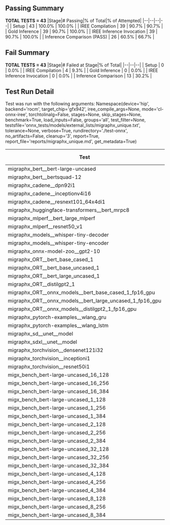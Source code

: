 ## Passing Summary

**TOTAL TESTS = 43**
|Stage|# Passing|% of Total|% of Attempted|
|--|--|--|--|
| Setup | 43 | 100.0% | 100.0% |
| IREE Compilation | 39 | 90.7% | 90.7% |
| Gold Inference | 39 | 90.7% | 100.0% |
| IREE Inference Invocation | 39 | 90.7% | 100.0% |
| Inference Comparison (PASS) | 26 | 60.5% | 66.7% |
## Fail Summary

**TOTAL TESTS = 43**
|Stage|# Failed at Stage|% of Total|
|--|--|--|
| Setup | 0 | 0.0% |
| IREE Compilation | 4 | 9.3% |
| Gold Inference | 0 | 0.0% |
| IREE Inference Invocation | 0 | 0.0% |
| Inference Comparison | 13 | 30.2% |
## Test Run Detail
Test was run with the following arguments:
Namespace(device='hip', backend='rocm', target_chip='gfx942', iree_compile_args=None, mode='cl-onnx-iree', torchtolinalg=False, stages=None, skip_stages=None, benchmark=True, load_inputs=False, groups='all', test_filter=None, testsfile='onnx_tests/models/external_lists/migraphx_unique.txt', tolerance=None, verbose=True, rundirectory='./test-onnx', no_artifacts=False, cleanup='3', report=True, report_file='reports/migraphx_unique.md', get_metadata=True)

| Test | Exit Status | Mean Benchmark Time (ms) | Notes |
|--|--|--|--|
| migraphx_bert__bert-large-uncased | PASS | 19.07775817262764 | |
| migraphx_bert__bertsquad-12 | compilation | None | |
| migraphx_cadene__dpn92i1 | Numerics | 3.703763889152116 | |
| migraphx_cadene__inceptionv4i16 | Numerics | 19.52521634477846 | |
| migraphx_cadene__resnext101_64x4di1 | Numerics | 4.234987331062921 | |
| migraphx_huggingface-transformers__bert_mrpc8 | PASS | 6.900774801758789 | |
| migraphx_mlperf__bert_large_mlperf | PASS | 26.071900987629718 | |
| migraphx_mlperf__resnet50_v1 | Numerics | 14.081638821711143 | |
| migraphx_models__whisper-tiny-decoder | PASS | 41.47439869577248 | |
| migraphx_models__whisper-tiny-encoder | Numerics | 102.96393959738668 | |
| migraphx_onnx-model-zoo__gpt2-10 | compilation | None | |
| migraphx_ORT__bert_base_cased_1 | PASS | 122.23090658274789 | |
| migraphx_ORT__bert_base_uncased_1 | PASS | 121.618022573077 | |
| migraphx_ORT__bert_large_uncased_1 | PASS | 535.4612326870362 | |
| migraphx_ORT__distilgpt2_1 | PASS | 69.58840397031356 | |
| migraphx_ORT__onnx_models__bert_base_cased_1_fp16_gpu | Numerics | 66.92348339482011 | |
| migraphx_ORT__onnx_models__bert_large_uncased_1_fp16_gpu | Numerics | 340.1037754956633 | |
| migraphx_ORT__onnx_models__distilgpt2_1_fp16_gpu | Numerics | 34.54283375370626 | |
| migraphx_pytorch-examples__wlang_gru | PASS | 19.68218920425185 | |
| migraphx_pytorch-examples__wlang_lstm | PASS | 9.793352384524844 | |
| migraphx_sd__unet__model | import_model | None | |
| migraphx_sdxl__unet__model | import_model | None | |
| migraphx_torchvision__densenet121i32 | Numerics | 12.897802537984468 | |
| migraphx_torchvision__inceptioni1 | Numerics | 3.340101162440335 | |
| migraphx_torchvision__resnet50i1 | Numerics | 2.2610487073916135 | |
| migx_bench_bert-large-uncased_16_128 | PASS | 26.100007038172564 | |
| migx_bench_bert-large-uncased_16_256 | PASS | 37.60945395027336 | |
| migx_bench_bert-large-uncased_16_384 | Numerics | 55.83363051603859 | |
| migx_bench_bert-large-uncased_1_128 | PASS | 12.175930650327464 | |
| migx_bench_bert-large-uncased_1_256 | PASS | 12.28694055142284 | |
| migx_bench_bert-large-uncased_1_384 | PASS | 18.88224881285013 | |
| migx_bench_bert-large-uncased_2_128 | PASS | 12.513270645200855 | |
| migx_bench_bert-large-uncased_2_256 | PASS | 19.153310206240498 | |
| migx_bench_bert-large-uncased_2_384 | PASS | 19.88259979730679 | |
| migx_bench_bert-large-uncased_32_128 | PASS | 36.52949864861735 | |
| migx_bench_bert-large-uncased_32_256 | PASS | 71.2074844399467 | |
| migx_bench_bert-large-uncased_32_384 | Numerics | 115.77598551391726 | |
| migx_bench_bert-large-uncased_4_128 | PASS | 19.107636951564533 | |
| migx_bench_bert-large-uncased_4_256 | PASS | 19.887072020875557 | |
| migx_bench_bert-large-uncased_4_384 | PASS | 23.02800516028785 | |
| migx_bench_bert-large-uncased_8_128 | PASS | 20.277554579522636 | |
| migx_bench_bert-large-uncased_8_256 | PASS | 26.471585457868596 | |
| migx_bench_bert-large-uncased_8_384 | PASS | 32.53071052092833 | |
